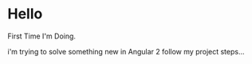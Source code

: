 # Hello
First Time I'm Doing.

i'm trying to solve something new in Angular 2 follow my project steps...
